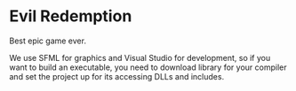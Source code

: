 # Evil Redemption
Best epic game ever.

We use SFML for graphics and Visual Studio for development, so if you want to build an executable, you need to download library for your compiler and set the project up for its accessing DLLs and includes.

